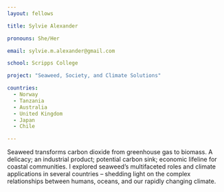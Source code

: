 ```yaml
---
layout: fellows

title: Sylvie Alexander

pronouns: She/Her

email: sylvie.m.alexander@gmail.com

school: Scripps College

project: "Seaweed, Society, and Climate Solutions"

countries:
  - Norway
  - Tanzania
  - Australia
  - United Kingdom
  - Japan
  - Chile

---
```


Seaweed transforms carbon dioxide from greenhouse gas to biomass. A delicacy; an industrial product; potential carbon sink; economic lifeline for coastal communities. I explored seaweed’s multifaceted roles and climate applications in several countries – shedding light on the complex relationships between humans, oceans, and our rapidly changing climate.
